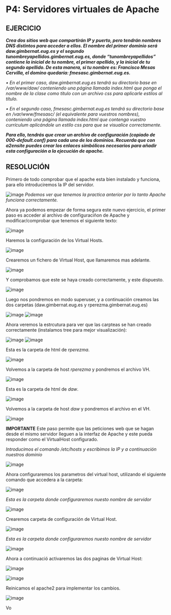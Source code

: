 # P4: Servidores virtuales de Apache

## EJERCICIO

***Crea dos sitios web que compartirán IP y puerto, pero tendrán nombres DNS distintos 
para acceder a ellos. El nombre del primer dominio será daw.gimbernat.eug.es y el 
segundo tunombreyapellidos.gimbernat.eug.es, donde “tunombreyapellidos” contiene 
la inicial de tu nombre, el primer apellido, y la inicial de tu segundo apellido. De esta 
manera, si tu nombre es: Francisco Mesas Cervilla, el domino quedaría: 
fmesasc.gimbernat.eug.es.***

*• En el primer caso, daw.gimbernat.eug.es tendrá su directorio base en 
/var/www/daw/ conteniendo una página llamada index.html que ponga el 
nombre de la clase como título con un archivo css para aplicarle estilos al título.*

*• En el segundo caso, fmesasc.gimbernat.eug.es tendrá su directorio base en 
/var/www/fmesasc/ (el equivalente para vuestros nombres), conteniendo una 
página llamada index.html que contenga vuestro currículum aplicándole un 
estilo css para que se visualice correctamente.*

***Para ello, tendrás que crear un archivo de configuración (copiado de 000-default.conf) 
para cada uno de los dominios. Recuerda que con a2ensite puedes crear los enlaces 
simbólicos necesarios para añadir esta configuración a la ejecución de apache.***

## RESOLUCIÓN

Primero de todo comprobar que el apache esta bien instalado y funciona, para ello introduciremos la IP del servidor.

![image](https://user-images.githubusercontent.com/113515330/202173045-f3b6f64f-90b9-405b-8e34-909d1244b090.png)
*Podemos ver que tenemos la practica anterior por lo tanto Apache funciona correctamente.*


Ahora ya podemos empezar de forma segura este nuevo ejercicio, el primer paso es acceder al archivo de configuraciñon de Apache
y modificar/comprobar que tenemos el siguiente texto:

![image](https://user-images.githubusercontent.com/113515330/202173754-e7f69834-f468-4a8a-8da1-9a5402e14bca.png)

Haremos la configuración de los Virtual Hosts.

![image](https://user-images.githubusercontent.com/113515330/202183680-b8f0df28-2040-448d-a057-ac5a9f5c4bd4.png)

Crearemos un fichero de Virtual Host, que llamaremos mas adelante.

![image](https://user-images.githubusercontent.com/113515330/202184933-2b8badae-d706-4d98-8dab-14a4e0ea84f6.png)

Y comprobamos que este se haya creado correctamente, y este dispuesto.

![image](https://user-images.githubusercontent.com/113515330/202185041-76b1ad92-b6ae-4a22-b8cf-0401e47db0ed.png)

Luego nos pondremos en modo superuser, y a continuación creamos las dos carpetas (daw.gimbernat.eug.es y rperezma.gimbernat.eug.es)

![image](https://user-images.githubusercontent.com/113515330/202177221-deff15fb-4819-4cfc-a460-81d3d020bdf1.png)
![image](https://user-images.githubusercontent.com/113515330/202177289-4b8df79a-dc30-4c34-b927-99bb9e8a0abe.png)

Ahora veremos la estrcutura para ver que las carpteas se han creado correctamente (instalamos tree para mejor visualización):

![image](https://user-images.githubusercontent.com/113515330/202177456-6bc7e582-87f2-41b5-a32a-79ce3487b0ee.png)
![image](https://user-images.githubusercontent.com/113515330/202177503-d2df6d11-1f28-4dfa-8caa-8281170824b1.png)

Esta es la carpeta de html de *rperezma*.

![image](https://user-images.githubusercontent.com/113515330/202190599-0417f885-9c80-478d-99f5-e7f3b82503c2.png)

Volvemos a la carpeta de host *rperezma* y pondremos el archivo VH.

![image](https://user-images.githubusercontent.com/113515330/202190179-b927bef4-becd-4700-8209-e447d9bc4805.png)

Esta es la carpeta de html de *daw*.

![image](https://user-images.githubusercontent.com/113515330/202190684-ffd7e0d4-fc41-4d76-8f6b-4e84efac5d09.png)

Volvemos a la carpeta de host *daw* y pondremos el archivo en el VH.

![image](https://user-images.githubusercontent.com/113515330/202190979-868044b2-86b0-4a8f-8b3a-d5bddc7e8cbb.png)

**IMPORTANTE** Este paso permite que las peticiones web que se hagan desde el mismo servidor lleguen a la interfaz de Apache y este pueda responder como
el VirtualHost configurado.

*Introducimos el comando /etc/hosts y escribimos la IP y a continuación nuestros dominio*

![image](https://user-images.githubusercontent.com/113515330/202179830-1447df9e-8741-4df5-9509-93123b48d111.png)

Ahora configuraremos los parametros del virtual host, utilizando el siguiente comando que accedera a la carpeta:

![image](https://user-images.githubusercontent.com/113515330/202186625-712d91a5-d00e-43f6-badf-39adbcfdac80.png)

*Esta es la carpeta donde configuraremos nuesto nombre de servidor*

![image](https://user-images.githubusercontent.com/113515330/202187012-8fdfac7d-3de1-47ba-9d8b-a89ad520324c.png)

Crearemos carpeta de configuración de Virtual Host.

![image](https://user-images.githubusercontent.com/113515330/202187466-97722d2e-0a2d-40f0-bfb4-7e7f573c158f.png)

*Esta es la carpeta donde configuraremos nuesto nombre de servidor*

![image](https://user-images.githubusercontent.com/113515330/202187762-dd3b59dd-b61f-4ddf-a3a8-6d697b198726.png)


Ahora a continuació activaremos las dos paginas de Virtual Host:

![image](https://user-images.githubusercontent.com/113515330/202188203-1fa32ec4-6094-49e1-a721-d41d9e653388.png)

![image](https://user-images.githubusercontent.com/113515330/202188110-796502e3-488b-481f-a1e5-437d4c800bc3.png)

Reinicamos el apache2 para implementar los cambios.

![image](https://user-images.githubusercontent.com/113515330/202188459-e586c75c-49c5-4f6d-87d2-504adb0da7fa.png)

Vo




